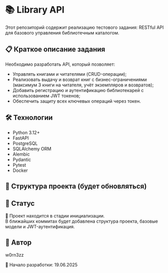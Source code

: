 # 📚 Library API

Этот репозиторий содержит реализацию тестового задания: RESTful API для базового управления библиотечным каталогом.

## 📋 Краткое описание задания

Необходимо разработать API, который позволяет:

- Управлять книгами и читателями (CRUD-операции);
- Реализовать выдачу и возврат книг с бизнес-ограничениями (максимум 3 книги на читателя, учёт экземпляров и возвратов);
- Добавить регистрацию и аутентификацию библиотекарей с использованием JWT токенов;
- Обеспечить защиту всех ключевых операций через токен.

## 🛠️ Технологии

- Python 3.12+
- FastAPI
- PostgreSQL
- SQLAlchemy ORM
- Alembic
- Pydantic
- Pytest
- Docker

## 📂 Структура проекта (будет обновляться)
## 🚧 Статус

🔨 Проект находится в стадии инициализации.  
В ближайших коммитах будет добавлена структура проекта, базовые модели и JWT-аутентификация.

## 👤 Автор

w0rn3zz

📅 Начало разработки: 19.06.2025

